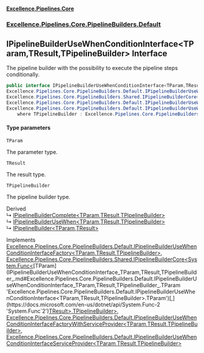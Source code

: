 #### [Excellence.Pipelines.Core](Excellence.Pipelines.md 'Excellence.Pipelines')
### [Excellence.Pipelines.Core.PipelineBuilders.Default](Excellence.Pipelines.md#Excellence.Pipelines.Core.PipelineBuilders.Default 'Excellence.Pipelines.Core.PipelineBuilders.Default')

## IPipelineBuilderUseWhenConditionInterface<TParam,TResult,TPipelineBuilder> Interface

The pipeline builder with the possibility to execute the pipeline steps conditionally.

```csharp
public interface IPipelineBuilderUseWhenConditionInterface<TParam,TResult,TPipelineBuilder> :
Excellence.Pipelines.Core.PipelineBuilders.Default.IPipelineBuilderUseWhenConditionInterfaceFactory<TParam, TResult, TPipelineBuilder>,
Excellence.Pipelines.Core.PipelineBuilders.Shared.IPipelineBuilderCore<System.Func<TParam, TResult>, TPipelineBuilder>,
Excellence.Pipelines.Core.PipelineBuilders.Default.IPipelineBuilderUseWhenConditionInterfaceFactoryWithServiceProvider<TParam, TResult, TPipelineBuilder>,
Excellence.Pipelines.Core.PipelineBuilders.Default.IPipelineBuilderUseWhenConditionInterfaceServiceProvider<TParam, TResult, TPipelineBuilder>
    where TPipelineBuilder : Excellence.Pipelines.Core.PipelineBuilders.Default.IPipelineBuilderUseWhenConditionInterface<TParam, TResult, TPipelineBuilder>
```
#### Type parameters

<a name='Excellence.Pipelines.Core.PipelineBuilders.Default.IPipelineBuilderUseWhenConditionInterface_TParam,TResult,TPipelineBuilder_.TParam'></a>

`TParam`

The parameter type.

<a name='Excellence.Pipelines.Core.PipelineBuilders.Default.IPipelineBuilderUseWhenConditionInterface_TParam,TResult,TPipelineBuilder_.TResult'></a>

`TResult`

The result type.

<a name='Excellence.Pipelines.Core.PipelineBuilders.Default.IPipelineBuilderUseWhenConditionInterface_TParam,TResult,TPipelineBuilder_.TPipelineBuilder'></a>

`TPipelineBuilder`

The pipeline builder type.

Derived  
&#8627; [IPipelineBuilderComplete&lt;TParam,TResult,TPipelineBuilder&gt;](IPipelineBuilderComplete_TParam,TResult,TPipelineBuilder_.md 'Excellence.Pipelines.Core.PipelineBuilders.Default.IPipelineBuilderComplete<TParam,TResult,TPipelineBuilder>')  
&#8627; [IPipelineBuilderUseWhen&lt;TParam,TResult,TPipelineBuilder&gt;](IPipelineBuilderUseWhen_TParam,TResult,TPipelineBuilder_.md 'Excellence.Pipelines.Core.PipelineBuilders.Default.IPipelineBuilderUseWhen<TParam,TResult,TPipelineBuilder>')  
&#8627; [IPipelineBuilder&lt;TParam,TResult&gt;](IPipelineBuilder_TParam,TResult_.md 'Excellence.Pipelines.Core.PipelineBuilders.IPipelineBuilder<TParam,TResult>')

Implements [Excellence.Pipelines.Core.PipelineBuilders.Default.IPipelineBuilderUseWhenConditionInterfaceFactory&lt;](IPipelineBuilderUseWhenConditionInterfaceFactory_TParam,TResult,TPipelineBuilder_.md 'Excellence.Pipelines.Core.PipelineBuilders.Default.IPipelineBuilderUseWhenConditionInterfaceFactory<TParam,TResult,TPipelineBuilder>')[TParam](IPipelineBuilderUseWhenConditionInterface_TParam,TResult,TPipelineBuilder_.md#Excellence.Pipelines.Core.PipelineBuilders.Default.IPipelineBuilderUseWhenConditionInterface_TParam,TResult,TPipelineBuilder_.TParam 'Excellence.Pipelines.Core.PipelineBuilders.Default.IPipelineBuilderUseWhenConditionInterface<TParam,TResult,TPipelineBuilder>.TParam')[,](IPipelineBuilderUseWhenConditionInterfaceFactory_TParam,TResult,TPipelineBuilder_.md 'Excellence.Pipelines.Core.PipelineBuilders.Default.IPipelineBuilderUseWhenConditionInterfaceFactory<TParam,TResult,TPipelineBuilder>')[TResult](IPipelineBuilderUseWhenConditionInterface_TParam,TResult,TPipelineBuilder_.md#Excellence.Pipelines.Core.PipelineBuilders.Default.IPipelineBuilderUseWhenConditionInterface_TParam,TResult,TPipelineBuilder_.TResult 'Excellence.Pipelines.Core.PipelineBuilders.Default.IPipelineBuilderUseWhenConditionInterface<TParam,TResult,TPipelineBuilder>.TResult')[,](IPipelineBuilderUseWhenConditionInterfaceFactory_TParam,TResult,TPipelineBuilder_.md 'Excellence.Pipelines.Core.PipelineBuilders.Default.IPipelineBuilderUseWhenConditionInterfaceFactory<TParam,TResult,TPipelineBuilder>')[TPipelineBuilder](IPipelineBuilderUseWhenConditionInterface_TParam,TResult,TPipelineBuilder_.md#Excellence.Pipelines.Core.PipelineBuilders.Default.IPipelineBuilderUseWhenConditionInterface_TParam,TResult,TPipelineBuilder_.TPipelineBuilder 'Excellence.Pipelines.Core.PipelineBuilders.Default.IPipelineBuilderUseWhenConditionInterface<TParam,TResult,TPipelineBuilder>.TPipelineBuilder')[&gt;](IPipelineBuilderUseWhenConditionInterfaceFactory_TParam,TResult,TPipelineBuilder_.md 'Excellence.Pipelines.Core.PipelineBuilders.Default.IPipelineBuilderUseWhenConditionInterfaceFactory<TParam,TResult,TPipelineBuilder>'), [Excellence.Pipelines.Core.PipelineBuilders.Shared.IPipelineBuilderCore&lt;](IPipelineBuilderCore_TPipelineDelegate,TPipelineBuilder_.md 'Excellence.Pipelines.Core.PipelineBuilders.Shared.IPipelineBuilderCore<TPipelineDelegate,TPipelineBuilder>')[System.Func&lt;](https://docs.microsoft.com/en-us/dotnet/api/System.Func-2 'System.Func`2')[TParam](IPipelineBuilderUseWhenConditionInterface_TParam,TResult,TPipelineBuilder_.md#Excellence.Pipelines.Core.PipelineBuilders.Default.IPipelineBuilderUseWhenConditionInterface_TParam,TResult,TPipelineBuilder_.TParam 'Excellence.Pipelines.Core.PipelineBuilders.Default.IPipelineBuilderUseWhenConditionInterface<TParam,TResult,TPipelineBuilder>.TParam')[,](https://docs.microsoft.com/en-us/dotnet/api/System.Func-2 'System.Func`2')[TResult](IPipelineBuilderUseWhenConditionInterface_TParam,TResult,TPipelineBuilder_.md#Excellence.Pipelines.Core.PipelineBuilders.Default.IPipelineBuilderUseWhenConditionInterface_TParam,TResult,TPipelineBuilder_.TResult 'Excellence.Pipelines.Core.PipelineBuilders.Default.IPipelineBuilderUseWhenConditionInterface<TParam,TResult,TPipelineBuilder>.TResult')[&gt;](https://docs.microsoft.com/en-us/dotnet/api/System.Func-2 'System.Func`2')[,](IPipelineBuilderCore_TPipelineDelegate,TPipelineBuilder_.md 'Excellence.Pipelines.Core.PipelineBuilders.Shared.IPipelineBuilderCore<TPipelineDelegate,TPipelineBuilder>')[TPipelineBuilder](IPipelineBuilderUseWhenConditionInterface_TParam,TResult,TPipelineBuilder_.md#Excellence.Pipelines.Core.PipelineBuilders.Default.IPipelineBuilderUseWhenConditionInterface_TParam,TResult,TPipelineBuilder_.TPipelineBuilder 'Excellence.Pipelines.Core.PipelineBuilders.Default.IPipelineBuilderUseWhenConditionInterface<TParam,TResult,TPipelineBuilder>.TPipelineBuilder')[&gt;](IPipelineBuilderCore_TPipelineDelegate,TPipelineBuilder_.md 'Excellence.Pipelines.Core.PipelineBuilders.Shared.IPipelineBuilderCore<TPipelineDelegate,TPipelineBuilder>'), [Excellence.Pipelines.Core.PipelineBuilders.Default.IPipelineBuilderUseWhenConditionInterfaceFactoryWithServiceProvider&lt;](IPipelineBuilderUseWhenConditionInterfaceFactoryWithServiceProvider_TParam,TResult,TPipelineBuilder_.md 'Excellence.Pipelines.Core.PipelineBuilders.Default.IPipelineBuilderUseWhenConditionInterfaceFactoryWithServiceProvider<TParam,TResult,TPipelineBuilder>')[TParam](IPipelineBuilderUseWhenConditionInterface_TParam,TResult,TPipelineBuilder_.md#Excellence.Pipelines.Core.PipelineBuilders.Default.IPipelineBuilderUseWhenConditionInterface_TParam,TResult,TPipelineBuilder_.TParam 'Excellence.Pipelines.Core.PipelineBuilders.Default.IPipelineBuilderUseWhenConditionInterface<TParam,TResult,TPipelineBuilder>.TParam')[,](IPipelineBuilderUseWhenConditionInterfaceFactoryWithServiceProvider_TParam,TResult,TPipelineBuilder_.md 'Excellence.Pipelines.Core.PipelineBuilders.Default.IPipelineBuilderUseWhenConditionInterfaceFactoryWithServiceProvider<TParam,TResult,TPipelineBuilder>')[TResult](IPipelineBuilderUseWhenConditionInterface_TParam,TResult,TPipelineBuilder_.md#Excellence.Pipelines.Core.PipelineBuilders.Default.IPipelineBuilderUseWhenConditionInterface_TParam,TResult,TPipelineBuilder_.TResult 'Excellence.Pipelines.Core.PipelineBuilders.Default.IPipelineBuilderUseWhenConditionInterface<TParam,TResult,TPipelineBuilder>.TResult')[,](IPipelineBuilderUseWhenConditionInterfaceFactoryWithServiceProvider_TParam,TResult,TPipelineBuilder_.md 'Excellence.Pipelines.Core.PipelineBuilders.Default.IPipelineBuilderUseWhenConditionInterfaceFactoryWithServiceProvider<TParam,TResult,TPipelineBuilder>')[TPipelineBuilder](IPipelineBuilderUseWhenConditionInterface_TParam,TResult,TPipelineBuilder_.md#Excellence.Pipelines.Core.PipelineBuilders.Default.IPipelineBuilderUseWhenConditionInterface_TParam,TResult,TPipelineBuilder_.TPipelineBuilder 'Excellence.Pipelines.Core.PipelineBuilders.Default.IPipelineBuilderUseWhenConditionInterface<TParam,TResult,TPipelineBuilder>.TPipelineBuilder')[&gt;](IPipelineBuilderUseWhenConditionInterfaceFactoryWithServiceProvider_TParam,TResult,TPipelineBuilder_.md 'Excellence.Pipelines.Core.PipelineBuilders.Default.IPipelineBuilderUseWhenConditionInterfaceFactoryWithServiceProvider<TParam,TResult,TPipelineBuilder>'), [Excellence.Pipelines.Core.PipelineBuilders.Default.IPipelineBuilderUseWhenConditionInterfaceServiceProvider&lt;](IPipelineBuilderUseWhenConditionInterfaceServiceProvider_TParam,TResult,TPipelineBuilder_.md 'Excellence.Pipelines.Core.PipelineBuilders.Default.IPipelineBuilderUseWhenConditionInterfaceServiceProvider<TParam,TResult,TPipelineBuilder>')[TParam](IPipelineBuilderUseWhenConditionInterface_TParam,TResult,TPipelineBuilder_.md#Excellence.Pipelines.Core.PipelineBuilders.Default.IPipelineBuilderUseWhenConditionInterface_TParam,TResult,TPipelineBuilder_.TParam 'Excellence.Pipelines.Core.PipelineBuilders.Default.IPipelineBuilderUseWhenConditionInterface<TParam,TResult,TPipelineBuilder>.TParam')[,](IPipelineBuilderUseWhenConditionInterfaceServiceProvider_TParam,TResult,TPipelineBuilder_.md 'Excellence.Pipelines.Core.PipelineBuilders.Default.IPipelineBuilderUseWhenConditionInterfaceServiceProvider<TParam,TResult,TPipelineBuilder>')[TResult](IPipelineBuilderUseWhenConditionInterface_TParam,TResult,TPipelineBuilder_.md#Excellence.Pipelines.Core.PipelineBuilders.Default.IPipelineBuilderUseWhenConditionInterface_TParam,TResult,TPipelineBuilder_.TResult 'Excellence.Pipelines.Core.PipelineBuilders.Default.IPipelineBuilderUseWhenConditionInterface<TParam,TResult,TPipelineBuilder>.TResult')[,](IPipelineBuilderUseWhenConditionInterfaceServiceProvider_TParam,TResult,TPipelineBuilder_.md 'Excellence.Pipelines.Core.PipelineBuilders.Default.IPipelineBuilderUseWhenConditionInterfaceServiceProvider<TParam,TResult,TPipelineBuilder>')[TPipelineBuilder](IPipelineBuilderUseWhenConditionInterface_TParam,TResult,TPipelineBuilder_.md#Excellence.Pipelines.Core.PipelineBuilders.Default.IPipelineBuilderUseWhenConditionInterface_TParam,TResult,TPipelineBuilder_.TPipelineBuilder 'Excellence.Pipelines.Core.PipelineBuilders.Default.IPipelineBuilderUseWhenConditionInterface<TParam,TResult,TPipelineBuilder>.TPipelineBuilder')[&gt;](IPipelineBuilderUseWhenConditionInterfaceServiceProvider_TParam,TResult,TPipelineBuilder_.md 'Excellence.Pipelines.Core.PipelineBuilders.Default.IPipelineBuilderUseWhenConditionInterfaceServiceProvider<TParam,TResult,TPipelineBuilder>')